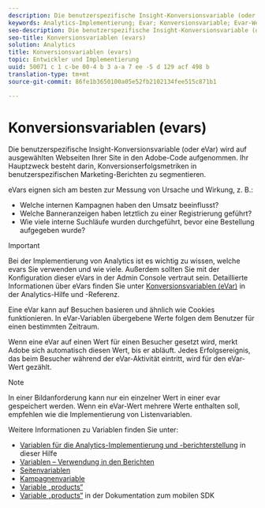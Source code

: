```yaml
---
description: Die benutzerspezifische Insight-Konversionsvariable (oder eVar) wird auf ausgewählten Webseiten Ihrer Site in den Adobe-Code aufgenommen. Ihr Hauptzweck besteht darin, Konversionserfolgsmetriken in benutzerspezifischen Marketing-Berichten zu segmentieren.
keywords: Analytics-Implementierung; Evar; Konversionsvariable; Evar-Wert; conversion; Erfolgsereignis
seo-description: Die benutzerspezifische Insight-Konversionsvariable (oder eVar) wird auf ausgewählten Webseiten Ihrer Site in den Adobe-Code aufgenommen. Ihr Hauptzweck besteht darin, Konversionserfolgsmetriken in benutzerspezifischen Marketing-Berichten zu segmentieren.
seo-title: Konversionsvariablen (evars)
solution: Analytics
title: Konversionsvariablen (evars)
topic: Entwickler und Implementierung
uuid: 50071 c 1 c-be 00-4 b 3 a-a 7 ee -5 d 129 acf 498 b
translation-type: tm+mt
source-git-commit: 86fe1b3650100a05e52fb2102134fee515c871b1

---
```



# Konversionsvariablen (evars)

Die benutzerspezifische Insight-Konversionsvariable (oder eVar) wird auf ausgewählten Webseiten Ihrer Site in den Adobe-Code aufgenommen. Ihr Hauptzweck besteht darin, Konversionserfolgsmetriken in benutzerspezifischen Marketing-Berichten zu segmentieren.

eVars eignen sich am besten zur Messung von Ursache und Wirkung, z. B.:

* Welche internen Kampagnen haben den Umsatz beeinflusst?
* Welche Banneranzeigen haben letztlich zu einer Registrierung geführt?
* Wie viele interne Suchläufe wurden durchgeführt, bevor eine Bestellung aufgegeben wurde?

>[!IMPORTANT]
>
>Bei der Implementierung von Analytics ist es wichtig zu wissen, welche evars Sie verwenden und wie viele. Außerdem sollten Sie mit der Konfiguration dieser eVars in der Admin Console vertraut sein. Detaillierte Informationen über eVars finden Sie unter [Konversionsvariablen (eVar)](https://marketing.adobe.com/resources/help/en_US/reference/conversion_var_admin.html) in der Analytics-Hilfe und -Referenz.

Eine eVar kann auf Besuchen basieren und ähnlich wie Cookies funktionieren. In eVar-Variablen übergebene Werte folgen dem Benutzer für einen bestimmten Zeitraum.

Wenn eine eVar auf einen Wert für einen Besucher gesetzt wird, merkt Adobe sich automatisch diesen Wert, bis er abläuft. Jedes Erfolgsereignis, das beim Besucher während der eVar-Aktivität eintritt, wird für den eVar-Wert gezählt.

>[!NOTE]
>
>In einer Bildanforderung kann nur ein einzelner Wert in einer evar gespeichert werden. Wenn ein eVar-Wert mehrere Werte enthalten soll, empfehlen wie die Implementierung von [](/help/implement/js-implementation/c-variables/page-variables.md)Listenvariablen.

Weitere Informationen zu Variablen finden Sie unter:

* [Variablen für die Analytics-Implementierung und -berichterstellung](../../implement/js-implementation/c-variables/sc-variables.md#concept_E10E43221A2740FAAF900B79CE1EC5FB) in dieser Hilfe
* [Variablen – Verwendung in den Berichten](https://marketing.adobe.com/resources/help/en_US/reference/variable_definitions.html)
* [Seitenvariablen](/help/implement/js-implementation/c-variables/page-variables.md)
* [Kampagnenvariable](/help/implement/js-implementation/c-variables/page-variables.md)
* [Variable „products“](/help/implement/js-implementation/c-variables/page-variables.md)
* [Variable „products“](https://marketing.adobe.com/resources/help/en_US/mobile/android/products.html) in der Dokumentation zum mobilen SDK

